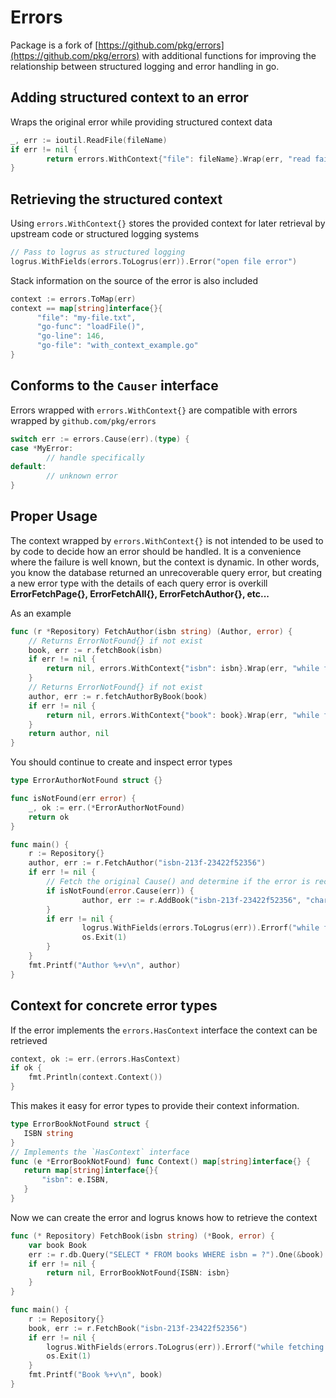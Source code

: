 # Errors
Package is a fork of [https://github.com/pkg/errors](https://github.com/pkg/errors) with additional
 functions for improving the relationship between structured logging and error handling in go.
 
## Adding structured context to an error
Wraps the original error while providing structured context data
```go
_, err := ioutil.ReadFile(fileName)
if err != nil {
        return errors.WithContext{"file": fileName}.Wrap(err, "read failed")
}
```

## Retrieving the structured context
Using `errors.WithContext{}` stores the provided context for later retrieval by upstream code or structured logging
systems
```go
// Pass to logrus as structured logging
logrus.WithFields(errors.ToLogrus(err)).Error("open file error")
```
Stack information on the source of the error is also included
```go
context := errors.ToMap(err)
context == map[string]interface{}{
      "file": "my-file.txt",
      "go-func": "loadFile()",
      "go-line": 146,
      "go-file": "with_context_example.go"
}
```

## Conforms to the `Causer` interface
Errors wrapped with `errors.WithContext{}` are compatible with errors wrapped by `github.com/pkg/errors`
```go
switch err := errors.Cause(err).(type) {
case *MyError:
        // handle specifically
default:
        // unknown error
}
```

## Proper Usage
The context wrapped by `errors.WithContext{}` is not intended to be used to by code to decide how an error should be 
handled. It is a convenience where the failure is well known, but the context is dynamic. In other words, you know the
database returned an unrecoverable query error, but creating a new error type with the details of each query
error is overkill **ErrorFetchPage{}, ErrorFetchAll{}, ErrorFetchAuthor{}, etc...**

As an example
```go
func (r *Repository) FetchAuthor(isbn string) (Author, error) {
    // Returns ErrorNotFound{} if not exist
    book, err := r.fetchBook(isbn)
    if err != nil {
        return nil, errors.WithContext{"isbn": isbn}.Wrap(err, "while fetching book")
    }
    // Returns ErrorNotFound{} if not exist
    author, err := r.fetchAuthorByBook(book)
    if err != nil {
        return nil, errors.WithContext{"book": book}.Wrap(err, "while fetching author")
    }
    return author, nil
}
```

You should continue to create and inspect error types
```go
type ErrorAuthorNotFound struct {}

func isNotFound(err error) {
    _, ok := err.(*ErrorAuthorNotFound)
    return ok
}

func main() {
    r := Repository{}
    author, err := r.FetchAuthor("isbn-213f-23422f52356")
    if err != nil {
        // Fetch the original Cause() and determine if the error is recoverable
        if isNotFound(error.Cause(err)) {
                author, err := r.AddBook("isbn-213f-23422f52356", "charles", "darwin")
        }
        if err != nil {
                logrus.WithFields(errors.ToLogrus(err)).Errorf("while fetching author - %s", err)
                os.Exit(1)
        }
    }
    fmt.Printf("Author %+v\n", author)
}
```

## Context for concrete error types
If the error implements the `errors.HasContext` interface the context can be retrieved
```go
context, ok := err.(errors.HasContext)
if ok {
    fmt.Println(context.Context())
}
```

This makes it easy for error types to provide their context information.
 ```go
type ErrorBookNotFound struct {
    ISBN string
}
// Implements the `HasContext` interface
func (e *ErrorBookNotFound) func Context() map[string]interface{} {
    return map[string]interface{}{
        "isbn": e.ISBN,
    }
 }
```
Now we can create the error and logrus knows how to retrieve the context
 
```go
func (* Repository) FetchBook(isbn string) (*Book, error) {
    var book Book
    err := r.db.Query("SELECT * FROM books WHERE isbn = ?").One(&book)
    if err != nil {
        return nil, ErrorBookNotFound{ISBN: isbn}
    }
}

func main() {
    r := Repository{}
    book, err := r.FetchBook("isbn-213f-23422f52356")
    if err != nil {
        logrus.WithFields(errors.ToLogrus(err)).Errorf("while fetching book - %s", err)
        os.Exit(1)
    }
    fmt.Printf("Book %+v\n", book)
}
```

